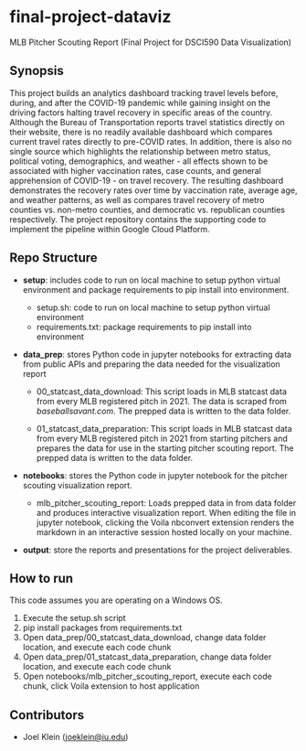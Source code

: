 # final-project-dataviz

MLB Pitcher Scouting Report (Final Project for DSCI590 Data Visualization)

## Synopsis

This project builds an analytics dashboard tracking travel levels before, during, and after the COVID-19 pandemic while gaining insight on the driving factors halting travel recovery in specific areas of the country. 
Although the Bureau of Transportation reports travel statistics directly on their website, there is no readily available dashboard which compares current travel rates directly to pre-COVID rates. In addition, there is also no single source which highlights the relationship between metro status, political voting, demographics, and weather - all effects shown to be associated with higher vaccination rates, case counts, and general apprehension of COVID-19 - on travel recovery. The resulting dashboard demonstrates the recovery rates over time by vaccination rate, average age, and weather patterns, as well as compares travel recovery of metro counties vs. non-metro counties, and democratic vs. republican counties respectively. The project repository contains the supporting code to implement the pipeline within Google Cloud Platform.


## Repo Structure

+ **setup**: includes code to run on local machine to setup python virtual environment and package requirements to pip install into environment.
    + setup.sh: code to run on local machine to setup python virtual environment
    + requirements.txt: package requirements to pip install into environment

+ **data_prep**: stores Python code in jupyter notebooks for extracting data from public APIs and preparing the data needed for the visualization report

    + 00_statcast_data_download: This script loads in MLB statcast data from every MLB registered pitch in 2021. The data is scraped from *baseballsavant.com*. The prepped data is written to the data folder.

    + 01_statcast_data_preparation: This script loads in MLB statcast data from every MLB registered pitch in 2021 from starting pitchers and prepares the data for use in the starting pitcher scouting report. The prepped data is written to the data folder.

+ **notebooks**: stores the Python code in jupyter notebook for the pitcher scouting visualization report.

    + mlb_pitcher_scouting_report: Loads prepped data in from data folder and produces interactive visualization report. When editing the file in jupyter notebook, clicking the Voila nbconvert extension renders the markdown in an interactive session hosted locally on your machine.


+ **output**: store the reports and presentations for the project deliverables.

## How to run

This code assumes you are operating on a Windows OS.

1. Execute the setup.sh script
2. pip install packages from requirements.txt
3. Open data_prep/00_statcast_data_download, change data folder location, and execute each code chunk
4. Open data_prep/01_statcast_data_preparation, change data folder location, and execute each code chunk
5. Open notebooks/mlb_pitcher_scouting_report, execute each code chunk, click Voila extension to host application


## Contributors

* Joel Klein (joeklein@iu.edu)
